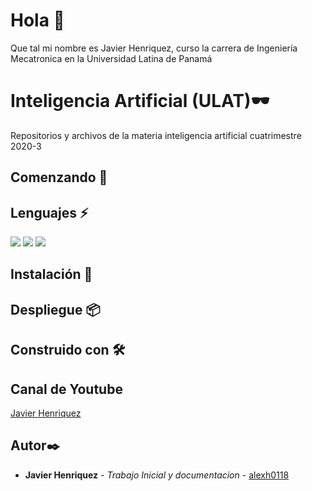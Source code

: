# Hola  👋
Que tal mi nombre es Javier Henriquez, curso la carrera de Ingeniería Mecatronica en la Universidad Latina de Panamá
 
# Inteligencia Artificial (ULAT):dark_sunglasses:

Repositorios y archivos de la materia inteligencia artificial cuatrimestre 2020-3

## Comenzando 🚀

## Lenguajes :zap:

  <img src="https://img.shields.io/badge/-Python-FFD43B?style=for-the-badge&logo=python&logoColor=white&labelColor=4B8BBE" />
  <img src="https://img.shields.io/badge/-Github-181717?style=for-the-badge&logo=GitHub&logoColor=white"/>
  <img src="https://img.shields.io/badge/-Jupyter%20Notebooks-c78f02?style=for-the-badge&logo=jupyter&logoColor=white"/>

## Instalación 🔧


## Despliegue 📦



## Construido con 🛠️

## Canal de Youtube

[Javier Henriquez](https://www.youtube.com/channel/UCz2kmzQzR7pmDeffjq23vDg/featured?view_as=subscriber)

## Autor✒️

* **Javier Henriquez** - *Trabajo Inicial y documentacion* - [alexh0118](https://github.com/alexh0118)


